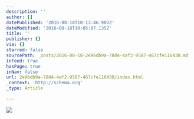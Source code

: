 ```yaml
---
description: ''
author: []
datePublished: '2016-08-18T10:13:46.902Z'
dateModified: '2016-08-18T10:05:07.135Z'
title: ''
publisher: {}
via: {}
starred: false
sourcePath: _posts/2016-08-18-2e96db9a-78d4-4af2-9587-467cfe116430.md
inFeed: true
hasPage: true
inNav: false
url: 2e96db9a-78d4-4af2-9587-467cfe116430/index.html
_context: 'http://schema.org'
_type: Article

---
```

![](https://the-grid-user-content.s3-us-west-2.amazonaws.com/50dae5e7-d772-42b2-813c-e5b9bdd5a466.jpg)